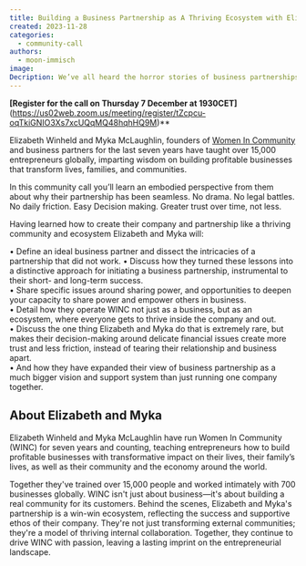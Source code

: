 ```yaml
---
title: Building a Business Partnership as A Thriving Ecosystem with Elizabeth Winheld and Myka McLaughlin
created: 2023-11-28
categories:
  - community-call
authors:
  - moon-immisch
image: 
Decription: We’ve all heard the horror stories of business partnerships gone wrong, but Elizabeth and Myka have learned how to create their company and partnership like a thriving community and ecosystem.
---
```

**[Register for the call on Thursday 7 December at 1930CET]**(https://us02web.zoom.us/meeting/register/tZcpcu-oqTkiGNIO3Xs7xcUQqMQ48hqhHQ9M)**

Elizabeth Winheld and Myka McLaughlin, founders of [Women In Community](https://womenincommunity.com/) and business partners for the last seven years have taught over 15,000 entrepreneurs globally, imparting wisdom on building profitable businesses that transform lives, families, and communities.

In this community call you’ll learn an embodied perspective from them about why their partnership has been seamless. No drama. No legal battles. No daily friction. Easy Decision making. Greater trust over time, not less.  

Having learned how to create their company and partnership like a thriving community and ecosystem Elizabeth and Myka will:

• Define an ideal business partner and dissect the intricacies of a partnership that did not work.
• Discuss how they turned these lessons into a distinctive approach for initiating a business partnership, instrumental to their short- and long-term success. <br/>
• Share specific issues around sharing power, and opportunities to deepen your capacity to share power and empower others in business. <br/>
• Detail how they operate WINC not just as a business, but as an ecosystem, where everyone gets to thrive inside the company and out. <br/>
• Discuss the one thing Elizabeth and Myka do that is extremely rare, but makes their decision-making around delicate financial issues create more trust and less friction, instead of tearing their relationship and business apart. <br/>
• And how they have expanded their view of business partnership as a much bigger vision and support system than just running one company together. <br/>

## About Elizabeth and Myka
Elizabeth Winheld and Myka McLaughlin have run Women In Community (WINC) for seven years and counting, teaching entrepreneurs how to build profitable businesses with transformative impact on their lives, their family’s lives, as well as their community and the economy around the world. 

Together they've trained over 15,000 people and worked intimately with 700 businesses globally. WINC isn't just about business—it's about building a real community for its customers. Behind the scenes, Elizabeth and Myka's partnership is a win-win ecosystem, reflecting the success and supportive ethos of their company. They're not just transforming external communities; they're a model of thriving internal collaboration. Together, they continue to drive WINC with passion, leaving a lasting imprint on the entrepreneurial landscape.
